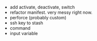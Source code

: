 * add activate, deactivate, switch
* refactor manifest. very messy right now.
* perforce (probably custom)
* ssh key to stash
* command
* input variable
